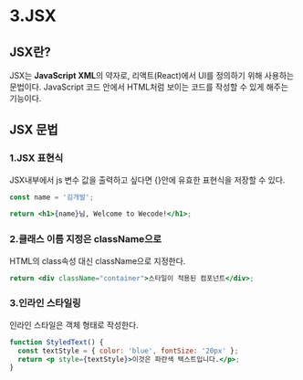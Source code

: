 # 3.JSX

## JSX란?

JSX는 **JavaScript XML**의 약자로, 리액트(React)에서 UI를 정의하기 위해 사용하는 문법이다. JavaScript 코드 안에서 HTML처럼 보이는 코드를 작성할 수 있게 해주는 기능이다.

## JSX 문법

### 1.JSX 표현식

JSX내부에서 js 변수 값을 출력하고 싶다면 {}안에 유효한 표현식을 저장할 수 있다.

```jsx
const name = '김개발';
    
return <h1>{name}님, Welcome to Wecode!</h1>;
```

### 2.클래스 이름 지정은 className으로

HTML의 class속성 대신 className으로 지정한다.

```jsx
return <div className="container">스타일이 적용된 컴포넌트</div>;
```

### 3.인라인 스타일링

인라인 스타일은 객체 형태로 작성한다.

```jsx
function StyledText() {
  const textStyle = { color: 'blue', fontSize: '20px' };
  return <p style={textStyle}>이것은 파란색 텍스트입니다.</p>;
}
```
